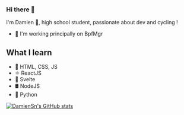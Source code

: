 ### Hi there 👋
I'm Damien 🐙, high school student, passionate about dev and cycling !
- 🚀 I'm working principally on BpfMgr
## What I learn
- 📙 HTML, CSS, JS
- ⚛ ReactJS
- 🧪 Svelte
- 🛢 NodeJS
- 🐍 Python

<!--
**DamienSn/DamienSn** is a ✨ _special_ ✨ repository because its `README.md` (this file) appears on your GitHub profile.

Here are some ideas to get you started:

- 🔭 I’m currently working on ...
- 🌱 I’m currently learning ...
- 👯 I’m looking to collaborate on ...
- 🤔 I’m looking for help with ...
- 💬 Ask me about ...
- 📫 How to reach me: ...
- 😄 Pronouns: ...
- ⚡ Fun fact: ...
-->

[![DamienSn's GitHub stats](https://github-readme-stats.vercel.app/api?username=DamienSn&theme=buefy)](https://github.com/anuraghazra/github-readme-stats)
